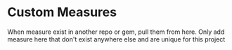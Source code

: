 # Custom Measures
When measure exist in another repo or gem, pull them from here. Only add measure here that don't exist anywhere else and are unique for this project 
